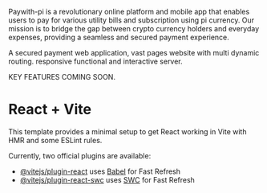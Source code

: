Paywith-pi is a revolutionary online platform and mobile app that enables users to pay for various utility bills and subscription using pi currency.
Our mission is to bridge the gap between crypto currency holders and everyday expenses, providing a seamless and secured payment experience.

A secured payment web application, vast pages website with multi dynamic routing.
responsive functional and interactive server.

KEY FEATURES COMING SOON.
                    
# React + Vite

This template provides a minimal setup to get React working in Vite with HMR and some ESLint rules.

Currently, two official plugins are available:

- [@vitejs/plugin-react](https://github.com/vitejs/vite-plugin-react/blob/main/packages/plugin-react/README.md) uses [Babel](https://babeljs.io/) for Fast Refresh
- [@vitejs/plugin-react-swc](https://github.com/vitejs/vite-plugin-react-swc) uses [SWC](https://swc.rs/) for Fast Refresh
